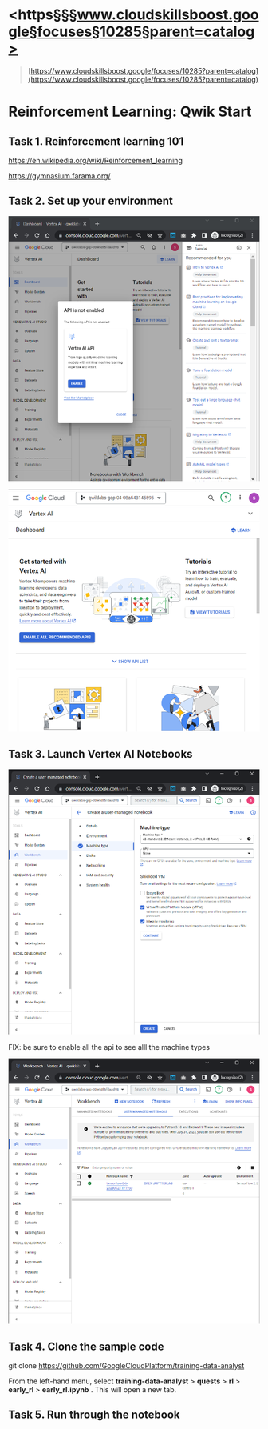 # <https§§§www.cloudskillsboost.google§focuses§10285§parent=catalog>

> [https://www.cloudskillsboost.google/focuses/10285?parent=catalog](https://www.cloudskillsboost.google/focuses/10285?parent=catalog)




# Reinforcement Learning: Qwik Start

## Task 1. Reinforcement learning 101


https://en.wikipedia.org/wiki/Reinforcement_learning

https://gymnasium.farama.org/




## Task 2. Set up your environment




 ![1687533496412.png](./1687533496412.png)

 ![1687532425932.png](./1687532425932.png)




## Task 3. Launch Vertex AI Notebooks


 ![1687533653143.png](./1687533653143.png)


FIX: be sure to enable all the api to see alll the machine types


 ![1687533853264.png](./1687533853264.png)




## Task 4. Clone the sample code


git clone https://github.com/GoogleCloudPlatform/training-data-analyst


From the left-hand menu, select  **training-data-analyst** >  **quests** > **rl** > **early_rl** >  **early_rl.ipynb** . This will open a new tab.

## Task 5. Run through the notebook
